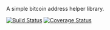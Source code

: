 A simple bitcoin address helper library.

[![Build Status](https://travis-ci.org/tokenly/bitcoin-address-lib.svg?branch=master)](https://travis-ci.org/tokenly/bitcoin-address-lib)
[![Coverage Status](https://coveralls.io/repos/github/tokenly/bitcoin-address-lib/badge.svg?branch=master)](https://coveralls.io/github/tokenly/bitcoin-address-lib?branch=master)
